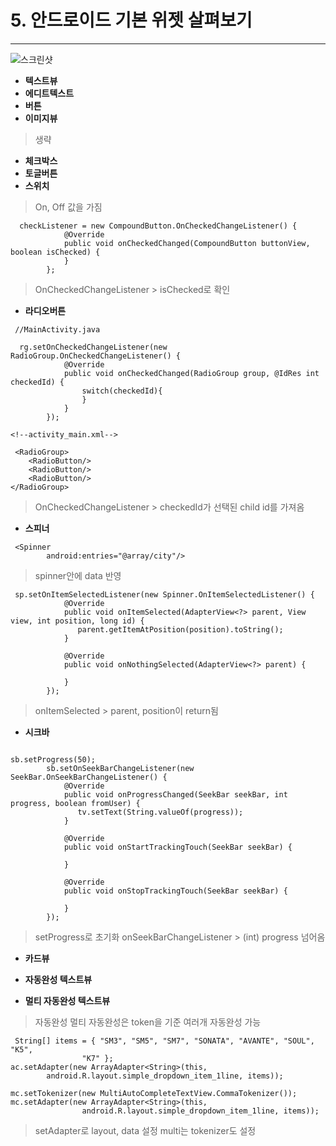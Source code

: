 **5. 안드로이드 기본 위젯 살펴보기**
=
---
![스크린샷](/capture_week01_5.PNG)

- **텍스트뷰**
- **에디트텍스트**
- **버튼**
- **이미지뷰**

> 생략

- **체크박스**
- **토글버튼**
- **스위치**
> On, Off 값을 가짐
```
  checkListener = new CompoundButton.OnCheckedChangeListener() {
            @Override
            public void onCheckedChanged(CompoundButton buttonView, boolean isChecked) {
            }
        };
```
> OnCheckedChangeListener > isChecked로 확인

- **라디오버튼**
```
 //MainActivity.java
 
  rg.setOnCheckedChangeListener(new RadioGroup.OnCheckedChangeListener() {
            @Override
            public void onCheckedChanged(RadioGroup group, @IdRes int checkedId) {
                switch(checkedId){
				}
            }
        });
```

```
<!--activity_main.xml-->

 <RadioGroup>
    <RadioButton/>
    <RadioButton/>
    <RadioButton/>
</RadioGroup>

```
> OnCheckedChangeListener > checkedId가 선택된 child id를 가져옴

- **스피너**
```
 <Spinner
        android:entries="@array/city"/>
```
> spinner안에 data 반영
```
 sp.setOnItemSelectedListener(new Spinner.OnItemSelectedListener() {
            @Override
            public void onItemSelected(AdapterView<?> parent, View view, int position, long id) {
               parent.getItemAtPosition(position).toString();
            }

            @Override
            public void onNothingSelected(AdapterView<?> parent) {

            }
        });
```
> onItemSelected > parent, position이 return됨

- **시크바**
```

sb.setProgress(50);
        sb.setOnSeekBarChangeListener(new SeekBar.OnSeekBarChangeListener() {
            @Override
            public void onProgressChanged(SeekBar seekBar, int progress, boolean fromUser) {
               tv.setText(String.valueOf(progress));
            }

            @Override
            public void onStartTrackingTouch(SeekBar seekBar) {

            }

            @Override
            public void onStopTrackingTouch(SeekBar seekBar) {

            }
        });
```
>setProgress로 초기화
onSeekBarChangeListener > (int) progress 넘어옴

- **카드뷰**

- **자동완성 텍스트뷰**
- **멀티 자동완성 텍스트뷰**
> 자동완성
> 멀티 자동완성은 token을 기준 여러개 자동완성 가능
>
```
 String[] items = { "SM3", "SM5", "SM7", "SONATA", "AVANTE", "SOUL", "K5",
                "K7" };
ac.setAdapter(new ArrayAdapter<String>(this,
        android.R.layout.simple_dropdown_item_1line, items));

mc.setTokenizer(new MultiAutoCompleteTextView.CommaTokenizer());
mc.setAdapter(new ArrayAdapter<String>(this,
                android.R.layout.simple_dropdown_item_1line, items));

```
>setAdapter로 layout, data 설정
>multi는 tokenizer도 설정
